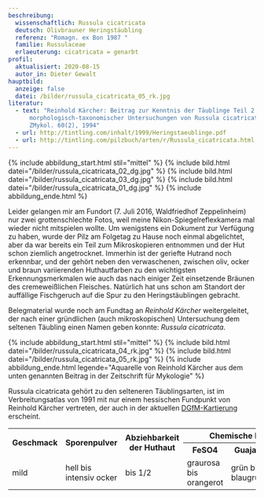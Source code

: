 ```yaml
---
beschreibung:
  wissenschaftlich: Russula cicatricata
  deutsch: Olivbrauner Heringstäubling
  referenz: "Romagn. ex Bon 1987 "
  familie: Russulaceae
  erlaeuterung: cicatricata = genarbt
profil:
  aktualisiert: 2020-08-15
  autor_in: Dieter Gewalt
hauptbild:
  anzeige: false
  datei: /bilder/russula_cicatricata_05_rk.jpg
literatur:
  - text: "Reinhold Kärcher: Beitrag zur Kenntnis der Täublinge Teil 2 – Ergebnisse
      morphologisch-taxonomischer Untersuchungen von Russula cicatricata in
      ZMykol. 60(2), 1994"
  - url: http://tintling.com/inhalt/1999/Heringstaeublinge.pdf
  - url: http://tintling.com/pilzbuch/arten/r/Russula_cicatricata.html
---
```

{% include abbildung_start.html stil="mittel" %}
{% include bild.html datei="/bilder/russula_cicatricata_02_dg.jpg" %}
{% include bild.html datei="/bilder/russula_cicatricata_03_dg.jpg" %}
{% include bild.html datei="/bilder/russula_cicatricata_01_dg.jpg" %}
{% include abbildung_ende.html %}

Leider gelangen mir am Fundort (7. Juli 2016, Waldfriedhof Zeppelinheim) nur zwei grottenschlechte Fotos, weil meine Nikon-Spiegelreflexkamera mal wieder nicht mitspielen wollte. Um wenigstens ein Dokument zur Verfügung zu haben, wurde der Pilz am Folgetag zu Hause noch einmal abgelichtet, aber da war bereits ein Teil zum Mikroskopieren entnommen und der Hut schon ziemlich angetrocknet. Immerhin ist der geriefte Hutrand noch erkennbar, und der gehört neben den verwaschenen, zwischen oliv, ocker und braun variierenden Huthautfarben zu den wichtigsten Erkennungsmerkmalen wie auch das nach einiger Zeit einsetzende Bräunen des cremeweißlichen Fleisches. Natürlich hat uns schon am Standort der auffällige Fischgeruch auf die Spur zu den Heringstäublingen gebracht.

Belegmaterial wurde noch am Fundtag an *Reinhold Kärcher* weitergeleitet, der nach einer gründlichen (auch mikroskopischen) Untersuchung dem seltenen Täubling einen Namen geben konnte: *Russula cicatricata*.

{% include abbildung_start.html stil="mittel" %}
{% include bild.html datei="/bilder/russula_cicatricata_04_rk.jpg" %}
{% include bild.html datei="/bilder/russula_cicatricata_05_rk.jpg" %}
{% include abbildung_ende.html legende="Aquarelle von Reinhold Kärcher aus dem unten genannten Beitrag in der Zeitschrift für Mykologie" %}

Russula cicatricata gehört zu den selteneren Täublingsarten, ist im Verbreitungsatlas von 1991 mit nur einem hessischen Fundpunkt von Reinhold Kärcher vertreten, der auch in der aktuellen [DGfM-Kartierung](http://hessen.pilze-deutschland.de/organismen/russula-cicatricata-romagn-ex-bon-1987-1) erscheint.

<div class="table-responsive">
  <table class="table taeubling">
    <tr>
      <th rowspan="2">Geschmack</th>
      <th rowspan="2">Sporenpulver</th>
      <th rowspan="2">Abziehbarkeit der Huthaut</th>
      <th colspan="3" class="text-center">Chemische Reaktion</th>
    </tr>
    <tr>
      <th>FeSO4</th>
      <th>Guajak</th>
      <th>Phenol</th>
    </tr>
    <tr>
      <td>mild</td>
      <td>hell bis intensiv ocker</td>
      <td>bis 1/2</td>
      <td>graurosa bis orangerot</td>
      <td>grün bis blaugrün</td>
      <td>weinbraun bis violettrot</td>    
    </tr>
  </table>
</div>